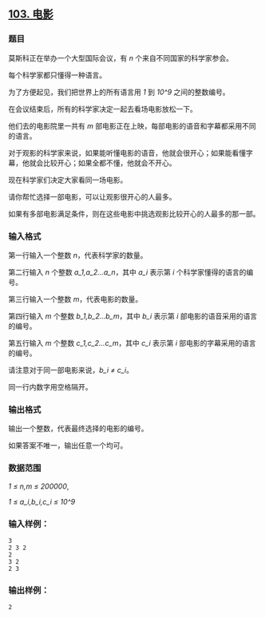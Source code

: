 ## [103. 电影](https://www.acwing.com/problem/content/105/)

### 题目

莫斯科正在举办一个大型国际会议，有 *n* 个来自不同国家的科学家参会。

每个科学家都只懂得一种语言。

为了方便起见，我们把世界上的所有语言用 *1* 到 *10^9* 之间的整数编号。

在会议结束后，所有的科学家决定一起去看场电影放松一下。

他们去的电影院里一共有 *m* 部电影正在上映，每部电影的语音和字幕都采用不同的语言。

对于观影的科学家来说，如果能听懂电影的语音，他就会很开心；如果能看懂字幕，他就会比较开心；如果全都不懂，他就会不开心。

现在科学家们决定大家看同一场电影。

请你帮忙选择一部电影，可以让观影很开心的人最多。

如果有多部电影满足条件，则在这些电影中挑选观影比较开心的人最多的那一部。

### 输入格式

第一行输入一个整数 *n*，代表科学家的数量。

第二行输入 *n* 个整数 *a_1,a_2…a_n*，其中 *a_i* 表示第 *i* 个科学家懂得的语言的编号。

第三行输入一个整数 *m*，代表电影的数量。

第四行输入 *m* 个整数 *b_1,b_2…b_m*，其中 *b_i* 表示第 *i* 部电影的语音采用的语言的编号。

第五行输入 *m* 个整数 *c_1,c_2…c_m*，其中 *c_i* 表示第 *i* 部电影的字幕采用的语言的编号。

请注意对于同一部电影来说，*b_i ≠ c_i*。

同一行内数字用空格隔开。

### 输出格式

输出一个整数，代表最终选择的电影的编号。

如果答案不唯一，输出任意一个均可。

### 数据范围

*1 ≤ n,m ≤ 200000*,

*1 ≤ a_i,b_i,c_i ≤ 10^9*

### 输入样例：

```
3
2 3 2
2
3 2
2 3
```

### 输出样例：

```
2
```
